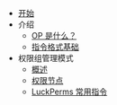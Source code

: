 - [开始](index.md)
- 介绍
    - [OP 是什么？](basic/op.md)
    - [指令格式基础](basic/commands.md)
- 权限组管理模式
    - [概述](permission-group/main.md)
    - [权限节点](permission-group/node.md)
    - [LuckPerms 常用指令](permission-group/luckperms.md)